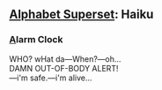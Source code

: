 ## [Alphabet Superset](https://www.alphabetsuperset.com/): Haiku
### [A](https://en.wikipedia.org/wiki/Alarm_clock)larm Clock
WHO? wHat da—When?—oh...  
DAMN OUT-OF-BODY ALERT!  
—i'm safe.—i'm alive...
